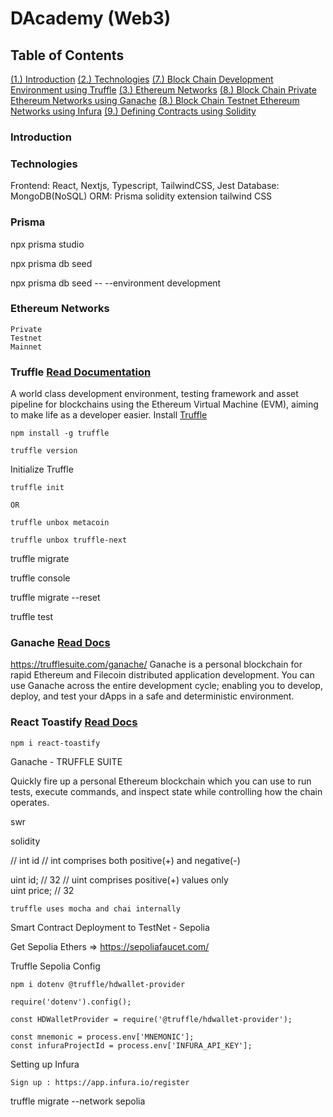 # DAcademy (Web3)

## Table of Contents

[(1.) Introduction](#introduction)
[(2.) Technologies](#introduction)
[(7.) Block Chain Development Environment using Truffle](#introduction)
[(3.) Ethereum Networks](#introduction)
[(8.) Block Chain Private Ethereum Networks using Ganache](#introduction)
[(8.) Block Chain Testnet Ethereum Networks using Infura](#introduction)
[(9.) Defining Contracts using Solidity](#introduction)

### Introduction

### Technologies

Frontend: React, Nextjs, Typescript, TailwindCSS, Jest
Database: MongoDB(NoSQL)
ORM: Prisma
solidity extension
tailwind CSS

### Prisma

npx prisma studio

npx prisma db seed

npx prisma db seed -- --environment development

### Ethereum Networks

    Private
    Testnet
    Mainnet

### Truffle [Read Documentation](https://trufflesuite.com/docs/truffle/)

A world class development environment, testing framework and asset pipeline for blockchains using the Ethereum Virtual Machine (EVM), aiming to make life as a developer easier.
Install [Truffle](https://trufflesuite.com/docs/truffle/how-to/install/)

    npm install -g truffle

    truffle version

Initialize Truffle

    truffle init

    OR

    truffle unbox metacoin

    truffle unbox truffle-next

truffle migrate

truffle console

truffle migrate --reset

truffle test

### Ganache [Read Docs](https://trufflesuite.com/docs/ganache/)

https://trufflesuite.com/ganache/
Ganache is a personal blockchain for rapid Ethereum and Filecoin distributed application development. You can use Ganache across the entire development cycle; enabling you to develop, deploy, and test your dApps in a safe and deterministic environment.

### React Toastify [Read Docs](https://www.npmjs.com/package/react-toastify)

    npm i react-toastify

Ganache - TRUFFLE SUITE

Quickly fire up a personal Ethereum blockchain which you can use to run tests, execute commands, and inspect state while controlling how the chain operates.

swr

solidity

// int id // int comprises both positive(+) and negative(-)

uint id; // 32 // uint comprises positive(+) values only  
 uint price; // 32

    truffle uses mocha and chai internally

Smart Contract Deployment to TestNet - Sepolia

Get Sepolia Ethers => https://sepoliafaucet.com/

Truffle Sepolia Config

    npm i dotenv @truffle/hdwallet-provider

    require('dotenv').config();

    const HDWalletProvider = require('@truffle/hdwallet-provider');

    const mnemonic = process.env['MNEMONIC'];
    const infuraProjectId = process.env['INFURA_API_KEY'];

Setting up Infura

    Sign up : https://app.infura.io/register

truffle migrate --network sepolia
